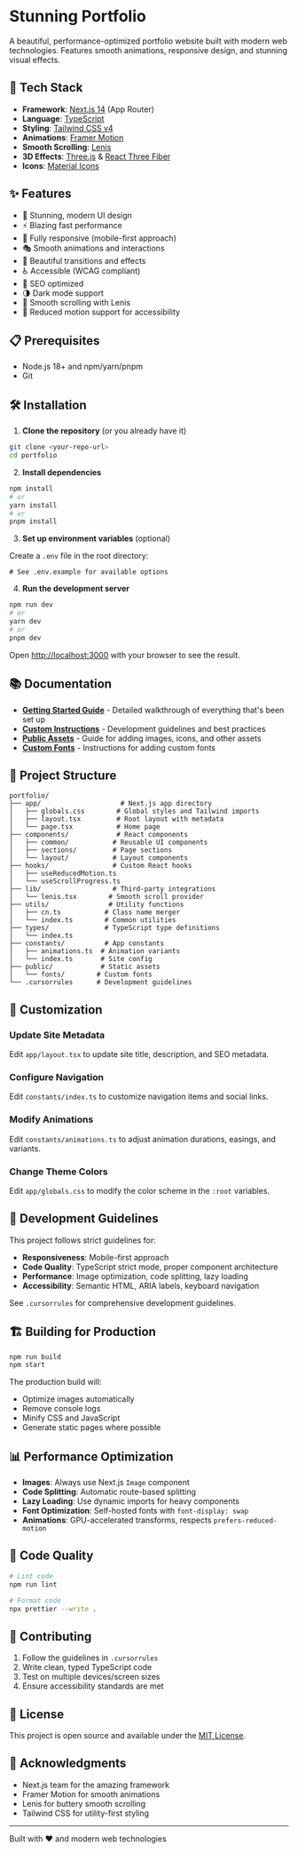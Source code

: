 # Stunning Portfolio

A beautiful, performance-optimized portfolio website built with modern web technologies. Features smooth animations, responsive design, and stunning visual effects.

## 🚀 Tech Stack

- **Framework**: [Next.js 14](https://nextjs.org/) (App Router)
- **Language**: [TypeScript](https://www.typescriptlang.org/)
- **Styling**: [Tailwind CSS v4](https://tailwindcss.com/)
- **Animations**: [Framer Motion](https://www.framer.com/motion/)
- **Smooth Scrolling**: [Lenis](https://lenis.darkroom.engineering/)
- **3D Effects**: [Three.js](https://threejs.org/) & [React Three Fiber](https://docs.pmnd.rs/react-three-fiber/)
- **Icons**: [Material Icons](https://mui.com/material-ui/material-icons/)

## ✨ Features

- 🎨 Stunning, modern UI design
- ⚡ Blazing fast performance
- 📱 Fully responsive (mobile-first approach)
- 🎭 Smooth animations and interactions
- 🌈 Beautiful transitions and effects
- ♿ Accessible (WCAG compliant)
- 🎯 SEO optimized
- 🌗 Dark mode support
- 🔄 Smooth scrolling with Lenis
- 🎪 Reduced motion support for accessibility

## 📋 Prerequisites

- Node.js 18+ and npm/yarn/pnpm
- Git

## 🛠️ Installation

1. **Clone the repository** (or you already have it)

```bash
git clone <your-repo-url>
cd portfolio
```

2. **Install dependencies**

```bash
npm install
# or
yarn install
# or
pnpm install
```

3. **Set up environment variables** (optional)

Create a `.env` file in the root directory:

```env
# See .env.example for available options
```

4. **Run the development server**

```bash
npm run dev
# or
yarn dev
# or
pnpm dev
```

Open [http://localhost:3000](http://localhost:3000) with your browser to see the result.

## 📚 Documentation

- **[Getting Started Guide](GETTING_STARTED.md)** - Detailed walkthrough of everything that's been set up
- **[Custom Instructions](.cursorrules)** - Development guidelines and best practices
- **[Public Assets](public/README.md)** - Guide for adding images, icons, and other assets
- **[Custom Fonts](public/fonts/README.md)** - Instructions for adding custom fonts

## 📁 Project Structure

```
portfolio/
├── app/                    # Next.js app directory
│   ├── globals.css        # Global styles and Tailwind imports
│   ├── layout.tsx         # Root layout with metadata
│   └── page.tsx           # Home page
├── components/            # React components
│   ├── common/           # Reusable UI components
│   ├── sections/         # Page sections
│   └── layout/           # Layout components
├── hooks/                # Custom React hooks
│   ├── useReducedMotion.ts
│   └── useScrollProgress.ts
├── lib/                  # Third-party integrations
│   └── lenis.tsx        # Smooth scroll provider
├── utils/               # Utility functions
│   ├── cn.ts           # Class name merger
│   └── index.ts        # Common utilities
├── types/              # TypeScript type definitions
│   └── index.ts
├── constants/          # App constants
│   ├── animations.ts  # Animation variants
│   └── index.ts       # Site config
├── public/            # Static assets
│   └── fonts/        # Custom fonts
└── .cursorrules      # Development guidelines

```

## 🎨 Customization

### Update Site Metadata

Edit `app/layout.tsx` to update site title, description, and SEO metadata.

### Configure Navigation

Edit `constants/index.ts` to customize navigation items and social links.

### Modify Animations

Edit `constants/animations.ts` to adjust animation durations, easings, and variants.

### Change Theme Colors

Edit `app/globals.css` to modify the color scheme in the `:root` variables.

## 🎯 Development Guidelines

This project follows strict guidelines for:

- **Responsiveness**: Mobile-first approach
- **Code Quality**: TypeScript strict mode, proper component architecture
- **Performance**: Image optimization, code splitting, lazy loading
- **Accessibility**: Semantic HTML, ARIA labels, keyboard navigation

See `.cursorrules` for comprehensive development guidelines.

## 🏗️ Building for Production

```bash
npm run build
npm start
```

The production build will:

- Optimize images automatically
- Remove console logs
- Minify CSS and JavaScript
- Generate static pages where possible

## 📊 Performance Optimization

- **Images**: Always use Next.js `Image` component
- **Code Splitting**: Automatic route-based splitting
- **Lazy Loading**: Use dynamic imports for heavy components
- **Font Optimization**: Self-hosted fonts with `font-display: swap`
- **Animations**: GPU-accelerated transforms, respects `prefers-reduced-motion`

## 🧪 Code Quality

```bash
# Lint code
npm run lint

# Format code
npx prettier --write .
```

## 🤝 Contributing

1. Follow the guidelines in `.cursorrules`
2. Write clean, typed TypeScript code
3. Test on multiple devices/screen sizes
4. Ensure accessibility standards are met

## 📄 License

This project is open source and available under the [MIT License](LICENSE).

## 🙏 Acknowledgments

- Next.js team for the amazing framework
- Framer Motion for smooth animations
- Lenis for buttery smooth scrolling
- Tailwind CSS for utility-first styling

---

Built with ❤️ and modern web technologies
